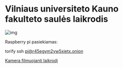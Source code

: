 # Vilniaus universiteto Kauno fakulteto saulės laikrodis

![img](https://www.kurstoti.lt/uploads/images/Untitled_Panorama1_copy.jpg)


Raspberry pi pasiekiamas:

torify ssh pi@r45egym2yw5xietx.onion



[Kamera filmuojanti laikrodį](http://78.58.155.62:1936/live/camera.stream/playlist.m3u8)
